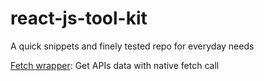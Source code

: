 # react-js-tool-kit
A quick snippets and finely tested repo for everyday needs

[Fetch wrapper](https://github.com/bhoomabrsr/react-js-tool-kit/blob/main/JS/fetcher.js): Get APIs data with native fetch call
